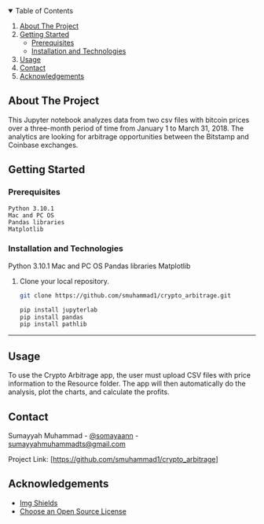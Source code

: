 <!-- TABLE OF CONTENTS -->
<details open="open">
  <summary>Table of Contents</summary>
  <ol>
    <li>
      <a href="#about-the-project">About The Project</a>
      <ul>
      </ul>
    </li>
    <li>
      <a href="#getting-started">Getting Started</a>
      <ul>
        <li><a href="#prerequisites">Prerequisites</a></li>
        <li><a href="#installation-and-technologies">Installation and Technologies</a></li>
      </ul>
    </li>
    <li><a href="#usage">Usage</a></li>
	<!-- <li><a href="#license">License</a></li> -->
    <li><a href="#contact">Contact</a></li>
    <li><a href="#acknowledgements">Acknowledgements</a></li>
  </ol>
</details>

<!-- ABOUT THE PROJECT -->
## About The Project

This Jupyter notebook analyzes data from two csv files with bitcoin prices over a three-month period of time from January 1 to March 31, 2018. The analytics are looking for arbitrage opportunities between the Bitstamp and Coinbase exchanges.

<!-- GETTING STARTED -->
## Getting Started

<!-- This is an example of how you may give instructions on setting up your project locally. To get a local copy up and running follow these simple example steps. -->

### Prerequisites
```
Python 3.10.1
Mac and PC OS
Pandas libraries
Matplotlib
```
### Installation and Technologies

Python 3.10.1
Mac and PC OS
Pandas libraries
Matplotlib

1. Clone your local repository.
   ```sh
   git clone https://github.com/smuhammad1/crypto_arbitrage.git
   ```
   ```sh
   pip install jupyterlab
   pip install pandas
   pip install pathlib
   ```
---
<!-- LICENSE -->
<!-- ## License

Distributed under the MIT License. See `LICENSE` for more information.
 -->

## Usage
To use the Crypto Arbitrage app, the user must upload CSV files with price information to the Resource folder. The app will then automatically do the analysis, plot the charts, and calculate the profits.

<!-- CONTACT -->
## Contact

Sumayyah Muhammad - [@somayaann][linkedin-url] - sumayyahmuhammadts@gmail.com

Project Link: [https://github.com/smuhammad1/crypto_arbitrage]

<!-- ACKNOWLEDGEMENTS -->
## Acknowledgements

* [Img Shields](https://shields.io)
* [Choose an Open Source License](https://choosealicense.com)

<!-- MARKDOWN LINKS & IMAGES -->
<!-- https://www.markdownguide.org/basic-syntax/#reference-style-links -->
[contributors-shield]: https://img.shields.io/github/contributors/smuhammad1/loan_qualifier_application.svg?style=for-the-badge
[contributors-url]: https://github.com/smuhammad1/loan_qualifier_application/graphs/contributors
[forks-shield]: https://img.shields.io/github/forks/smuhammad1/loan_qualifier_application.svg?style=for-the-badge
[forks-url]: https://github.com/smuhammad1/loan_qualifier_application/network/members
[stars-shield]: https://img.shields.io/github/stars/smuhammad1/loan_qualifier_application.svg?style=for-the-badge
[stars-url]: https://github.com/smuhammad1/loan_qualifier_application/stargazers
[issues-shield]: https://img.shields.io/github/issues/smuhammad1/loan_qualifier_application/network/members?style=for-the-badge
[issues-url]: https://github.com/smuhammad1/loan_qualifier_application/issues
<!-- [license-shield]: 
[license-url]:  -->
[linkedin-shield]: https://img.shields.io/badge/-LinkedIn-black.svg?style=for-the-badge&logo=linkedin&colorB=555
[linkedin-url]: https://www.linkedin.com/in/sumayyahmuhammadofficial/

